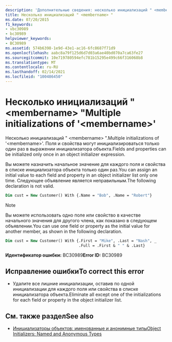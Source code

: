 ```yaml
---
description: 'Дополнительные сведения: несколько инициализаций " <membername> "'
title: Несколько инициализаций " <membername> "
ms.date: 07/20/2015
f1_keywords:
- vbc30989
- bc30989
helpviewer_keywords:
- BC30989
ms.assetid: 574b6398-1e9d-43e1-ac16-6fc8687f71d9
ms.openlocfilehash: aabc8a79f125d6d7d03a6ae40bd070a7ca63fe27
ms.sourcegitcommit: 10e719780594efc781b15295e499c66f316068b8
ms.translationtype: MT
ms.contentlocale: ru-RU
ms.lasthandoff: 02/14/2021
ms.locfileid: "100486450"
---
```

# <a name="multiple-initializations-of-membername"></a><span data-ttu-id="09a9f-103">Несколько инициализаций " \<membername> "</span><span class="sxs-lookup"><span data-stu-id="09a9f-103">Multiple initializations of '\<membername>'</span></span>

<span data-ttu-id="09a9f-104">Несколько инициализаций " \<membername> ".</span><span class="sxs-lookup"><span data-stu-id="09a9f-104">Multiple initializations of '\<membername>'.</span></span> <span data-ttu-id="09a9f-105">Поля и свойства могут инициализироваться только один раз в выражении инициализатора объекта.</span><span class="sxs-lookup"><span data-stu-id="09a9f-105">Fields and properties can be initialized only once in an object initializer expression.</span></span>

<span data-ttu-id="09a9f-106">Вы можете назначить начальное значение для каждого поля и свойства в списке инициализатора объекта только один раз.</span><span class="sxs-lookup"><span data-stu-id="09a9f-106">You can assign an initial value to each field and property in an object initializer list only one time.</span></span> <span data-ttu-id="09a9f-107">Следующее объявление является неправильным.</span><span class="sxs-lookup"><span data-stu-id="09a9f-107">The following declaration is not valid.</span></span>

```vb
Dim cust = New Customer() With {.Name = "Bob", .Name = "Robert"}
```

> [!NOTE]
> <span data-ttu-id="09a9f-108">Вы можете использовать одно поле или свойство в качестве начального значения для другого члена, как показано в следующем объявлении.</span><span class="sxs-lookup"><span data-stu-id="09a9f-108">You can use one field or property as the initial value for another member, as shown in the following declaration.</span></span>

```vb
Dim cust = New Customer() With {.First = "Mike", .Last = "Nash", _
                                .Full = .First & " " & .Last}
```

<span data-ttu-id="09a9f-109">**Идентификатор ошибки:** BC30989</span><span class="sxs-lookup"><span data-stu-id="09a9f-109">**Error ID:** BC30989</span></span>

## <a name="to-correct-this-error"></a><span data-ttu-id="09a9f-110">Исправление ошибки</span><span class="sxs-lookup"><span data-stu-id="09a9f-110">To correct this error</span></span>

- <span data-ttu-id="09a9f-111">Удалите все лишние инициализации, оставив по одной инициализации для каждого поля или свойства в списке инициализатора объекта.</span><span class="sxs-lookup"><span data-stu-id="09a9f-111">Eliminate all except one of the initializations for each field or property in the object initializer list.</span></span>

## <a name="see-also"></a><span data-ttu-id="09a9f-112">См. также раздел</span><span class="sxs-lookup"><span data-stu-id="09a9f-112">See also</span></span>

- [<span data-ttu-id="09a9f-113">Инициализаторы объектов: именованные и анонимные типы</span><span class="sxs-lookup"><span data-stu-id="09a9f-113">Object Initializers: Named and Anonymous Types</span></span>](../programming-guide/language-features/objects-and-classes/object-initializers-named-and-anonymous-types.md)
